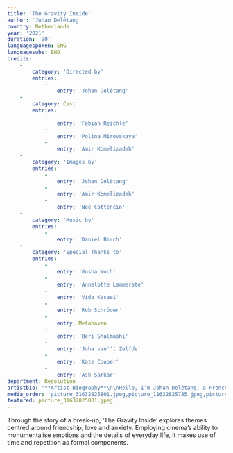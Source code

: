 ```yaml
---
title: 'The Gravity Inside'
author: 'Johan Delétang'
country: Netherlands
year: '2021'
duration: '90'
languagespoken: ENG
languagesubs: ENG
credits:
    -
        category: 'Directed by'
        entries:
            -
                entry: 'Johan Delétang'
    -
        category: Cast
        entries:
            -
                entry: 'Fabian Reichle'
            -
                entry: 'Polina Mirovskaya'
            -
                entry: 'Amir Komelizadeh'
    -
        category: 'Images by'
        entries:
            -
                entry: 'Johan Delétang'
            -
                entry: 'Amir Komelizadeh'
            -
                entry: 'Noé Cottencin'
    -
        category: 'Music by'
        entries:
            -
                entry: 'Daniel Birch'
    -
        category: 'Special Thanks to'
        entries:
            -
                entry: 'Gosha Woch'
            -
                entry: 'Annelotte Lammerste'
            -
                entry: 'Vida Kasaei'
            -
                entry: 'Rob Schröder'
            -
                entry: Metahaven
            -
                entry: 'Beri Shalmashi'
            -
                entry: 'Juha van''t Zelfde'
            -
                entry: 'Kate Cooper'
            -
                entry: 'Ash Sarkar'
department: Resolution
artistbio: "**Artist Biography**\n\nHello, I’m Johan Delétang, a French filmmaker."
media_order: 'picture_31632825801.jpeg,picture_11632825785.jpeg,picture_21632825793.jpeg,picture_41632825807.jpeg'
featured: picture_31632825801.jpeg
---
```


Through the story of a break-up, ‘The Gravity Inside’ explores themes centred around friendship, love and anxiety. Employing cinema’s ability to monumentalise emotions and the details of everyday life, it makes use of time and repetition as formal components.
